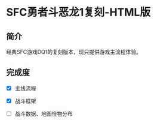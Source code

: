 # SFC勇者斗恶龙1复刻-HTML版

## 简介
经典SFC游戏DQ1的复刻版本，现只提供游戏主流程体验。

## 完成度
- [x] 主线流程
- [x] 战斗框架
- [ ] 战斗数据、地图怪物分布

